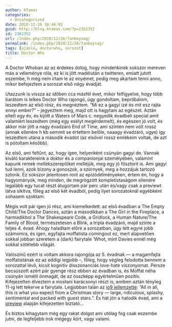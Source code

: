 ```yaml
---
author: KTamas
categories:
  - Uncategorized
date: 2010-12-26 16:44:03
guid: http://blog.ktamas.com/?p=2362352
id: 2362352
url: /index.php/2010/12/26/fanboysag/
permalink: /index.php/2010/12/26/fanboysag/
tags: [ajánló, doctorwho, sorozat]
title: Doctor Who
---
```


A Doctor Whoban az az érdekes dolog, hogy mindenkinek sokszor mereven más a véleménye róla, ez ki is jött madélután a twitteren, emiatt jutott eszembe, h még nem írtam le az enyémet, pedig meg akartam tenni anno, mikor befejeztem a sorozat első négy évadját.

Utazzunk is vissza az időben cca másfél évet, mikor felfigyelve, hogy több barátom is lelkes Doctor Who rajongó, úgy gondoltam, bepróbálom, leszedtem az első rész, és megnéztem. &#8220;Mi ez a gagyi izé és mit esz rajta ennyi ember?&#8221; &#8211; jegyeztem meg, majd ott is hagytam az egészet. Aztán eltelt egy év, és kijött a Waters of Mars c. negyedik évadbeli special amit valamiért leszedtem (még egy esélyt megérdemelt), és egészen jó volt, és akkor már jött a nagy évadzáró End of Time, ami szintén nem volt rossz (annak ellenére h kb semmit se értettem belőle, naaagy évadzáró, ugye) így leszedtem utána a második évadot (az elsővel rossz emlékeim voltak, de azt is pótoltam később).

Az első, ami feltűnt, az, hogy igen, helyenként csúnyán gagyi de. Vannak kiváló karaktereink a doktor és a companionjai személyében, valamint kapunk remek mellékszereplőket melléjük, meg egy jó fősztorit is. Ami gagyi tud lenni, azok bizony a gonoszok, a szörnyek, meg a hozzájuk tartozó sztorik. Ez sokszor jelentosen ront az epizódélményeken, értem én, hogy a hagyományok, meg minden, de megrögzött kompletistaságom ellenére legalább egy tucat részt átugortam pár perc után és/vagy csak a previewt látva sikítva, főleg az első két évadból, pedig ilyet sorozatoknál egyébként sohasem szoktam.

Mégis volt pár igen jó rész, ami kiemelkedett: az első évadban a The Empty Child/The Doctor Dances, aztán a másodikban a The Girl in the Fireplace, a harmadikbol a The Shakespeare Code, a Gridlock, a Human Nature/The Family of Blood, természetesen a Blink, a tripla évadzáró, majd szinte a teljes 4. évad. Ahogy haladtam előre a sorozatban, úgy lett egyre jobb számomra, és igen, egyfajta moffatista comingout ez, mert alapvetően sokkal jobban szeretem a (dark) fairytale &#8216;Whot, mint Davies ennél még sokkal sötétebb világát.

Valószínű ezért is voltam akkora rajongója az 5. évadnak &#8212; a magamfajta moffatistának ez az eddigi legjobb &#8211;, főleg, hogy végleg felodotta bennem a sorozattal lévő, kicsit kognitív disszonanciás love-hate viszonyomat. Persze becsúszott azért pár gyenge rész ebben az évadban is, és Moffat néha csúnyán ismétli önmagát, de az összképp egyértelműen pozitív. Kifejezetten élveztem a mostani karácsonyi részt is, amiben aztán tényleg 11-ig lett tekerve a fairytale. Legjobban talán az [io9 jellemzette](http://io9.com/5716084/spoiler+free-review-of-saturdays-doctor-who-special): &#8220;All in all, this is what you expect from a Christmas story — large, ridiculous, splashy, sentimental and packed with guest stars.&#8221;. És hát jön a hatodik évad, ami a [preview](http://www.youtube.com/watch?v=ZBSzVTLS9OE&feature=player_embedded) alapján kifejezetten bíztató&#8230;

És biztos kihagytam még egy rakat dolgot ami utólag fog csak eszembe jutni, de legfeljebb írok mégegy kört, vagy valami.
